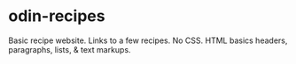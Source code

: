 # odin-recipes

Basic recipe website. Links to a few recipes. No CSS.
HTML basics headers, paragraphs, lists, & text markups.